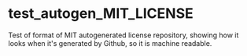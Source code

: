 # test_autogen_MIT_LICENSE
Test of format of MIT autogenerated license repository, showing how it looks when it's generated by Github, so it is machine readable.
